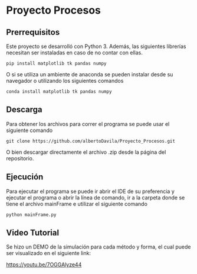 # Proyecto Procesos
## Prerrequisitos
Este proyecto se desarrolló con Python 3. Además, las siguientes librerías necesitan ser instaladas en caso de no contar con ellas.

```
pip install matplotlib tk pandas numpy
```
O si se utiliza un ambiente de anaconda se pueden instalar desde su navegador o utilizando los siguientes comandos

```
conda install matplotlib tk pandas numpy
```
## Descarga
Para obtener los archivos para correr el programa se puede usar el siguiente comando

```
git clone https://github.com/albertoDavila/Proyecto_Procesos.git

```
O bien descargar directamente el archivo .zip desde la página del repositorio.

## Ejecución
Para ejecutar el programa se puede ir abrir el IDE de su preferencia y ejecutar el programa o abrir la línea de comando, ir a la carpeta donde se tiene el archivo mainFrame e utilizar el siguiente comando

```
python mainFrame.py
```


## Video Tutorial

Se hizo un DEMO de la simulación para cada método y forma, el cual puede ser visualizado en el siguiente link:

https://youtu.be/7OGGAlyze44
